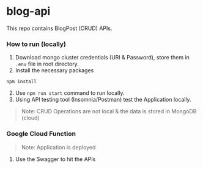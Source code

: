 # blog-api
This repo contains BlogPost (CRUD) APIs.

### How to run (locally)
1. Download mongo cluster credentials (URI & Password), store them in `.env` file in root directory.
2. Install the necessary packages
```
npm install
```
2. Use `npm run start` command to run locally.
3. Using API testing tool (Insomnia/Postman) test the Application locally.

>Note: CRUD Operations are not local & the data is stored in MongoDB (cloud)

### Google Cloud Function
>Note: Application is deployed
1. Use the Swagger to hit the APIs
